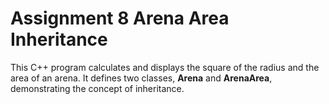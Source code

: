 # Assignment 8 Arena Area Inheritance

This C++ program calculates and displays the square of the radius and the area of an arena. It defines two classes, **Arena** and **ArenaArea**, demonstrating the concept of inheritance.
